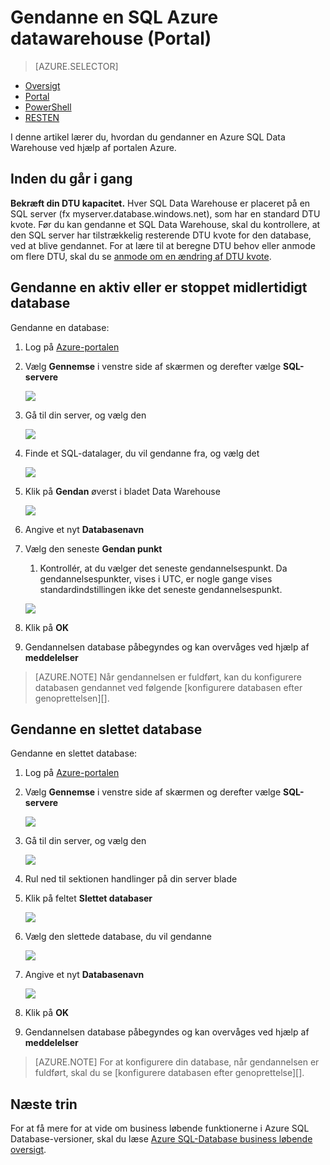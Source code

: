 <properties
   pageTitle="Gendanne en SQL Azure datawarehouse (Portal) | Microsoft Azure"
   description="Azure portalen opgaver for at gendanne en Azure SQL Data Warehouse."
   services="sql-data-warehouse"
   documentationCenter="NA"
   authors="Lakshmi1812"
   manager="barbkess"
   editor=""/>

<tags
   ms.service="sql-data-warehouse"
   ms.devlang="NA"
   ms.topic="article"
   ms.tgt_pltfrm="NA"
   ms.workload="data-services"
   ms.date="09/21/2016"
   ms.author="lakshmir;barbkess;sonyama"/>

# <a name="restore-an-azure-sql-data-warehouse-portal"></a>Gendanne en SQL Azure datawarehouse (Portal)

> [AZURE.SELECTOR]
- [Oversigt][]
- [Portal][]
- [PowerShell][]
- [RESTEN][]

I denne artikel lærer du, hvordan du gendanner en Azure SQL Data Warehouse ved hjælp af portalen Azure.

## <a name="before-you-begin"></a>Inden du går i gang

**Bekræft din DTU kapacitet.** Hver SQL Data Warehouse er placeret på en SQL server (fx myserver.database.windows.net), som har en standard DTU kvote.  Før du kan gendanne et SQL Data Warehouse, skal du kontrollere, at den SQL server har tilstrækkelig resterende DTU kvote for den database, ved at blive gendannet. For at lære til at beregne DTU behov eller anmode om flere DTU, skal du se [anmode om en ændring af DTU kvote][].


## <a name="restore-an-active-or-paused-database"></a>Gendanne en aktiv eller er stoppet midlertidigt database

Gendanne en database:

1. Log på [Azure-portalen][]
2. Vælg **Gennemse** i venstre side af skærmen og derefter vælge **SQL-servere**
    
    ![](./media/sql-data-warehouse-restore-database-portal/01-browse-for-sql-server.png)
    
3. Gå til din server, og vælg den
    
    ![](./media/sql-data-warehouse-restore-database-portal/01-select-server.png)

4. Finde et SQL-datalager, du vil gendanne fra, og vælg det
    
    ![](./media/sql-data-warehouse-restore-database-portal/01-select-active-dw.png)
5. Klik på **Gendan** øverst i bladet Data Warehouse
    
    ![](./media/sql-data-warehouse-restore-database-portal/01-select-restore-from-active.png)

6. Angive et nyt **Databasenavn**
7. Vælg den seneste **Gendan punkt**
    1. Kontrollér, at du vælger det seneste gendannelsespunkt.  Da gendannelsespunkter, vises i UTC, er nogle gange vises standardindstillingen ikke det seneste gendannelsespunkt.
    
    ![](./media/sql-data-warehouse-restore-database-portal/01-restore-blade-from-active.png)

8. Klik på **OK**
9. Gendannelsen database påbegyndes og kan overvåges ved hjælp af **meddelelser**

>[AZURE.NOTE] Når gendannelsen er fuldført, kan du konfigurere databasen gendannet ved følgende [konfigurere databasen efter genoprettelsen][].


## <a name="restore-a-deleted-database"></a>Gendanne en slettet database

Gendanne en slettet database:

1. Log på [Azure-portalen][]
2. Vælg **Gennemse** i venstre side af skærmen og derefter vælge **SQL-servere**
    
    ![](./media/sql-data-warehouse-restore-database-portal/01-browse-for-sql-server.png)

3. Gå til din server, og vælg den
    
    ![](./media/sql-data-warehouse-restore-database-portal/02-select-server.png)

4. Rul ned til sektionen handlinger på din server blade
5. Klik på feltet **Slettet databaser**
    
    ![](./media/sql-data-warehouse-restore-database-portal/02-select-deleted-dws.png)

6. Vælg den slettede database, du vil gendanne
    
    ![](./media/sql-data-warehouse-restore-database-portal/02-select-deleted-dw.png)

7. Angive et nyt **Databasenavn**
    
    ![](./media/sql-data-warehouse-restore-database-portal/02-restore-blade-from-deleted.png)
    
8. Klik på **OK**
9. Gendannelsen database påbegyndes og kan overvåges ved hjælp af **meddelelser**

>[AZURE.NOTE] For at konfigurere din database, når gendannelsen er fuldført, skal du se [konfigurere databasen efter genoprettelse][]. 

## <a name="next-steps"></a>Næste trin
For at få mere for at vide om business løbende funktionerne i Azure SQL Database-versioner, skal du læse [Azure SQL-Database business løbende oversigt][].

<!--Image references-->

<!--Article references-->
[Azure SQL-Database business løbende oversigt]: ./sql-database-business-continuity.md
[Oversigt]: ./sql-data-warehouse-restore-database-overview.md
[Portal]: ./sql-data-warehouse-restore-database-portal.md
[PowerShell]: ./sql-data-warehouse-restore-database-powershell.md
[RESTEN]: ./sql-data-warehouse-restore-database-rest-api.md
[Konfigurere din database efter genoprettelse]: ./sql-database-disaster-recovery.md#configure-your-database-after-recovery
[Anmode om en ændring af DTU kvote]: ./sql-data-warehouse-get-started-create-support-ticket.md#request-quota-change

<!--MSDN references-->

<!--Blog references-->

<!--Other Web references-->
[Azure-portalen]: https://portal.azure.com/
